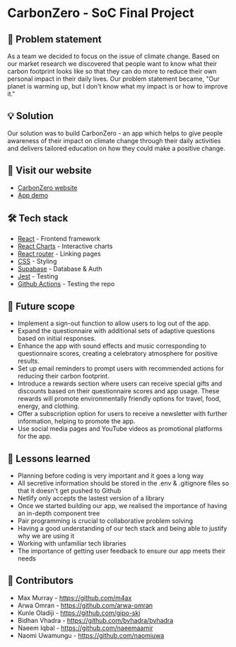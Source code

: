 # CarbonZero - SoC Final Project

## 🧐 Problem statement 
As a team we decided to focus on the issue of climate change. Based on our market research we discovered that people want to know what their carbon footprint looks like so that they can do more to reduce their own personal impact in their daily lives. Our problem statement became, "Our planet is warming up, but I don't know what my impact is or how to improve it."

## 💡 Solution  
Our solution was to build CarbonZero - an app which helps to give people awareness of their impact on climate change through their daily activities and delivers tailored education on how they could make a positive change. 

## 🏁 Visit our website 
- [CarbonZero website](https://carbon-zero.netlify.app) 
- [App demo](https://www.youtube.com/watch?v=yaPmVoAudfw) 

## 🛠️ Tech stack 
- [React](https://react.dev/) - Frontend framework
- [React Charts](https://www.npmjs.com/package/react-charts) - Interactive charts 
- [React router](https://www.npmjs.com/package/react-router-dom) - Linking pages 
- [CSS](https://developer.mozilla.org/en-US/docs/Web/CSS) - Styling 
- [Supabase](https://supabase.com/) - Database & Auth 
- [Jest](https://jestjs.io/docs/getting-started) - Testing
- [Github Actions](https://docs.github.com/en/actions/quickstart) - Testing the repo 

## 🚀 Future scope
- Implement a sign-out function to allow users to log out of the app.
- Expand the questionnaire with additional sets of adaptive questions based on initial responses.
- Enhance the app with sound effects and music corresponding to questionnaire scores, creating a celebratory atmosphere for positive results.
- Set up email reminders to prompt users with recommended actions for reducing their carbon footprint.
- Introduce a rewards section where users can receive special gifts and discounts based on their questionnaire scores and app usage. These rewards will promote environmentally friendly options for travel, food, energy, and clothing.
- Offer a subscription option for users to receive a newsletter with further information, helping to promote the app.
- Use social media pages and YouTube videos as promotional platforms for the app.

## 🏫 Lessons learned 
- Planning before coding is very important and it goes a long way
- All secretive information should be stored in the .env & .gitignore files so that it doesn't get pushed to Github
- Netlify only accepts the lastest version of a library
- Once we started building our app, we realised the importance of having an in-depth component tree
- Pair programming is crucial to collaborative problem solving
- Having a good understanding of our tech stack and being able to justify why we are using it
- Working with unfamiliar tech libraries
- The importance of getting user feedback to ensure our app meets their needs 

## 🤝 Contributors 
- Max Murray - https://github.com/m4ax
- Arwa Omran - https://github.com/arwa-omran
- Kunle Oladiji - https://github.com/gipo-ski
- Bidhan Vhadra - https://github.com/bvhadra/bvhadra
- Naeem Iqbal - https://github.com/naeemaamir
- Naomi Uwamungu - https://github.com/naomiuwa
  
